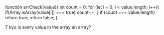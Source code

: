 function arrCheck(value){
  let count = 0;
  for (let i = 0; i < value.length; i++){
  if(Array.isArray(value[i]) === true) 
    count++;
  } 
  if (count === value.length) return true;
  return false;
} 

7 kyu
Is every value in the array an array?

